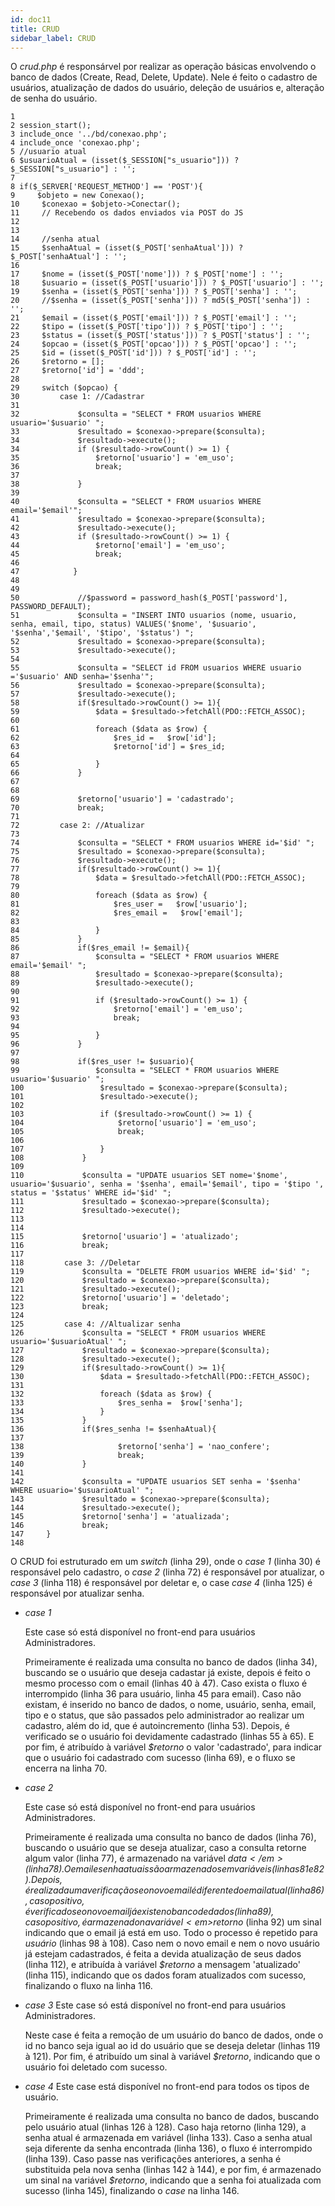 ```yaml
---
id: doc11
title: CRUD
sidebar_label: CRUD
---
```

O <em>crud.php</em> é responsárvel por realizar as operação básicas envolvendo o banco de dados (Create, Read, Delete, Update). Nele é feito o cadastro de usuários, atualização de dados do usuário, deleção de usuários e, alteração de senha do usuário.
```
1
2 session_start();
3 include_once '../bd/conexao.php';
4 include_once 'conexao.php';
5 //usuario atual
6 $usuarioAtual = (isset($_SESSION["s_usuario"])) ? $_SESSION["s_usuario"] : '';
7
8 if($_SERVER['REQUEST_METHOD'] == 'POST'){
9     $objeto = new Conexao();
10     $conexao = $objeto->Conectar();
11     // Recebendo os dados enviados via POST do JS
12    
13   
14     //senha atual
15     $senhaAtual = (isset($_POST['senhaAtual'])) ? $_POST['senhaAtual'] : '';
16
17     $nome = (isset($_POST['nome'])) ? $_POST['nome'] : '';
18     $usuario = (isset($_POST['usuario'])) ? $_POST['usuario'] : '';
19     $senha = (isset($_POST['senha'])) ? $_POST['senha'] : '';
20     //$senha = (isset($_POST['senha'])) ? md5($_POST['senha']) : ''; 
21     $email = (isset($_POST['email'])) ? $_POST['email'] : '';
22     $tipo = (isset($_POST['tipo'])) ? $_POST['tipo'] : '';
23     $status = (isset($_POST['status'])) ? $_POST['status'] : '';
24     $opcao = (isset($_POST['opcao'])) ? $_POST['opcao'] : '';
25     $id = (isset($_POST['id'])) ? $_POST['id'] : '';
26     $retorno = [];
27     $retorno['id'] = 'ddd';
28
29     switch ($opcao) {
30         case 1: //Cadastrar
31
32             $consulta = "SELECT * FROM usuarios WHERE usuario='$usuario' ";
33             $resultado = $conexao->prepare($consulta);
34             $resultado->execute();   
34             if ($resultado->rowCount() >= 1) {
35                 $retorno['usuario'] = 'em_uso';
36                 break;
37
38             }
39
40             $consulta = "SELECT * FROM usuarios WHERE email='$email'";
41             $resultado = $conexao->prepare($consulta);
42             $resultado->execute();   
43             if ($resultado->rowCount() >= 1) {
44                 $retorno['email'] = 'em_uso';
45                 break;
46
47            }
48           
49           
50             //$password = password_hash($_POST['password'], PASSWORD_DEFAULT);
51             $consulta = "INSERT INTO usuarios (nome, usuario, senha, email, tipo, status) VALUES('$nome', '$usuario', '$senha','$email', '$tipo', '$status') ";
52             $resultado = $conexao->prepare($consulta);
53             $resultado->execute();
54
55             $consulta = "SELECT id FROM usuarios WHERE usuario ='$usuario' AND senha='$senha'";
56             $resultado = $conexao->prepare($consulta);
57             $resultado->execute();
58             if($resultado->rowCount() >= 1){
59                 $data = $resultado->fetchAll(PDO::FETCH_ASSOC);
60    
61                 foreach ($data as $row) {
62                     $res_id =   $row['id'];
63                     $retorno['id'] = $res_id;
64                           
65                 }
66             }
67
68            
69             $retorno['usuario'] = 'cadastrado';
70             break;
71
72         case 2: //Atualizar
73            
74             $consulta = "SELECT * FROM usuarios WHERE id='$id' ";
75             $resultado = $conexao->prepare($consulta);
76             $resultado->execute();
77             if($resultado->rowCount() >= 1){
78                 $data = $resultado->fetchAll(PDO::FETCH_ASSOC);
79    
80                 foreach ($data as $row) {
81                     $res_user =   $row['usuario'];
82                     $res_email =   $row['email'];
83                           
84                 }
85             }
86             if($res_email != $email){
87                 $consulta = "SELECT * FROM usuarios WHERE email='$email' ";
88                 $resultado = $conexao->prepare($consulta);
89                 $resultado->execute();
90    
91                 if ($resultado->rowCount() >= 1) {
92                     $retorno['email'] = 'em_uso';
93                     break;
94                    
95                 }
96             }
97
98             if($res_user != $usuario){
99                 $consulta = "SELECT * FROM usuarios WHERE usuario='$usuario' ";
100                 $resultado = $conexao->prepare($consulta);
101                 $resultado->execute();
102    
103                 if ($resultado->rowCount() >= 1) {
104                     $retorno['usuario'] = 'em_uso';
105                     break;
106                    
107                 }
108             }
109             
110             $consulta = "UPDATE usuarios SET nome='$nome', usuario='$usuario', senha = '$senha', email='$email', tipo = '$tipo ', status = '$status' WHERE id='$id' ";
111             $resultado = $conexao->prepare($consulta);
112             $resultado->execute();
113            
114
115             $retorno['usuario'] = 'atualizado';
116             break;
117
118         case 3: //Deletar
119             $consulta = "DELETE FROM usuarios WHERE id='$id' ";
120             $resultado = $conexao->prepare($consulta);
121             $resultado->execute();
122             $retorno['usuario'] = 'deletado';
123             break;
124
125         case 4: //Altualizar senha
126             $consulta = "SELECT * FROM usuarios WHERE usuario='$usuarioAtual' ";
127             $resultado = $conexao->prepare($consulta);
128             $resultado->execute();
129             if($resultado->rowCount() >= 1){
130                 $data = $resultado->fetchAll(PDO::FETCH_ASSOC);
131    
132                 foreach ($data as $row) {
133                     $res_senha =  $row['senha'];          
134                 }
135             }
136             if($res_senha != $senhaAtual){
137                
138                     $retorno['senha'] = 'nao_confere';
139                     break;   
140             }
141
142             $consulta = "UPDATE usuarios SET senha = '$senha' WHERE usuario='$usuarioAtual' ";    
143             $resultado = $conexao->prepare($consulta);
144             $resultado->execute();
145             $retorno['senha'] = 'atualizada';
146             break;
147     }
148
```
O CRUD foi estruturado em um <em>switch</em> (linha 29), onde o <em>case 1</em> (linha 30) é responsável pelo cadastro, o <em>case 2</em> (linha 72) é responsável por atualizar, o <em>case 3</em> (linha 118) é responsável por deletar e, o case <em>case 4</em> (linha 125) é responsável por atualizar senha.

- <em>case 1</em>
   
    Este case só está disponível no front-end para usuários Administradores.

    Primeiramente é realizada uma consulta no banco de dados (linha 34), buscando se o usuário que deseja cadastar já existe, depois é feito o mesmo processo com o email (linhas 40 à 47). Caso exista o fluxo é interrompido (linha 36 para usuário, linha 45 para email). Caso não existam, é inserido no banco de dados, o nome, usuário, senha, email, tipo e o status, que são passados pelo administrador ao realizar um cadastro, além do id, que é autoincremento (linha 53). Depois, é verificado se o usuário foi devidamente cadastrado (linhas 55 à 65). E por fim, é atribuído à variável <em>$retorno</em> o valor 'cadastrado', para indicar que o usuário foi cadastrado com sucesso (linha 69), e o fluxo se encerra na linha 70. 

- <em>case 2</em>

    Este case só está disponível no front-end para usuários Administradores.

    Primeiramente é realizada uma consulta no banco de dados (linha 76), buscando o usuário que se deseja atualizar, caso a consulta retorne algum valor (linha 77), é armazenado na variável <em>$data</em> (linha 78). O email e senha atuais são armazenados em variáveis (linhas 81 e 82). Depois, é realizada uma verificação se o novo email é diferente do email atual (linha 86), caso positivo, é verificado se o novo email já existe no banco de dados (linha 89), caso positivo, é armazenado na variável <em>$retorno</em> (linha 92) um sinal indicando que o email já está em uso. Todo o processo é repetido para <em>usuário</em> (linhas 98 à 108). Caso nem o novo email e nem o novo usuário já estejam cadastrados, é feita a devida atualização de seus dados (linha 112), e atribuída à variável <em>$retorno</em> a mensagem 'atualizado' (linha 115), indicando que os dados foram atualizados com sucesso, finalizando o fluxo na linha 116.
- <em>case 3</em>
    Este case só está disponível no front-end para usuários Administradores.

    Neste case é feita a remoção de um usuário do banco de dados, onde o id no banco seja igual ao id do usuário que se deseja deletar (linhas 119 à 121). Por fim, é atribuído um sinal à variável <em>$retorno</em>, indicando que o usuário foi deletado com sucesso.
- <em>case 4</em>
    Este case está disponível no front-end para todos os tipos de usuário.

    Primeiramente é realizada uma consulta no banco de dados, buscando pelo usuário atual (linhas 126 à 128). Caso haja retorno (linha 129), a senha atual é armazenada em variável (linha 133). Caso a senha atual seja diferente da senha encontrada (linha 136), o fluxo é interrompido (linha 139). Caso passe nas verificações anteriores, a senha é substituida pela nova senha (linhas 142 à 144), e por fim, é armazenado um sinal na variável <em>$retorno</em>, indicando que a senha foi atualizada com sucesso (linha 145), finalizando o <em>case</em> na linha 146.